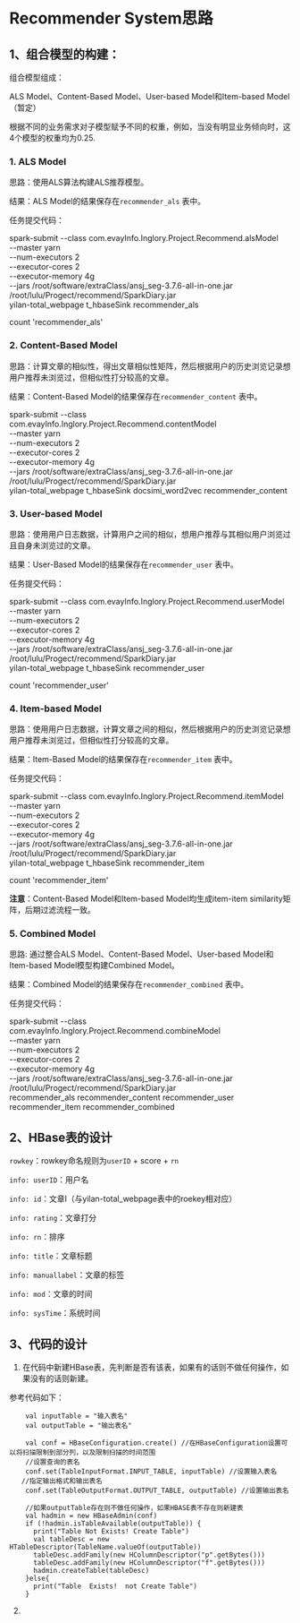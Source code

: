 # Recommender System思路

## 1、组合模型的构建：

组合模型组成：

ALS Model、Content-Based Model、User-based Model和Item-based Model
（暂定）

根据不同的业务需求对子模型赋予不同的权重，例如，当没有明显业务倾向时，这4个模型的权重均为0.25.

### 1. ALS Model

思路：使用ALS算法构建ALS推荐模型。

结果：ALS Model的结果保存在`recommender_als` 表中。

任务提交代码：

spark-submit --class com.evayInfo.Inglory.Project.Recommend.alsModel \
--master yarn \
--num-executors 2 \
--executor-cores 2 \
--executor-memory 4g \
--jars /root/software/extraClass/ansj_seg-3.7.6-all-in-one.jar \
/root/lulu/Progect/recommend/SparkDiary.jar \
yilan-total_webpage t_hbaseSink  recommender_als

count 'recommender_als'

### 2. Content-Based Model

思路：计算文章的相似性，得出文章相似性矩阵，然后根据用户的历史浏览记录想用户推荐未浏览过，但相似性打分较高的文章。

结果：Content-Based Model的结果保存在`recommender_content` 表中。

spark-submit --class com.evayInfo.Inglory.Project.Recommend.contentModel \
--master yarn \
--num-executors 2 \
--executor-cores 2 \
--executor-memory 4g \
--jars /root/software/extraClass/ansj_seg-3.7.6-all-in-one.jar \
/root/lulu/Progect/recommend/SparkDiary.jar \
yilan-total_webpage t_hbaseSink docsimi_word2vec recommender_content

### 3. User-based Model

思路：使用用户日志数据，计算用户之间的相似，想用户推荐与其相似用户浏览过且自身未浏览过的文章。

结果：User-Based Model的结果保存在`recommender_user` 表中。

任务提交代码：

spark-submit --class com.evayInfo.Inglory.Project.Recommend.userModel \
--master yarn \
--num-executors 2 \
--executor-cores 2 \
--executor-memory 4g \
--jars /root/software/extraClass/ansj_seg-3.7.6-all-in-one.jar \
/root/lulu/Progect/recommend/SparkDiary.jar \
yilan-total_webpage t_hbaseSink  recommender_user


count 'recommender_user'


### 4. Item-based Model

思路：使用用户日志数据，计算文章之间的相似，然后根据用户的历史浏览记录想用户推荐未浏览过，但相似性打分较高的文章。

结果：Item-Based Model的结果保存在`recommender_item` 表中。


任务提交代码：

spark-submit --class com.evayInfo.Inglory.Project.Recommend.itemModel \
--master yarn \
--num-executors 2 \
--executor-cores 2 \
--executor-memory 4g \
--jars /root/software/extraClass/ansj_seg-3.7.6-all-in-one.jar \
/root/lulu/Progect/recommend/SparkDiary.jar \
yilan-total_webpage t_hbaseSink  recommender_item

count 'recommender_item'

**注意**：Content-Based Model和Item-based Model均生成item-item similarity矩阵，后期过滤流程一致。


### 5. Combined Model

思路: 通过整合ALS Model、Content-Based Model、User-based Model和Item-based Model模型构建Combined Model。

结果：Combined Model的结果保存在`recommender_combined` 表中。

任务提交代码：

spark-submit --class com.evayInfo.Inglory.Project.Recommend.combineModel \
--master yarn \
--num-executors 2 \
--executor-cores 2 \
--executor-memory 4g \
--jars /root/software/extraClass/ansj_seg-3.7.6-all-in-one.jar \
/root/lulu/Progect/recommend/SparkDiary.jar \
recommender_als recommender_content  recommender_user recommender_item recommender_combined

## 2、HBase表的设计



`rowkey`：rowkey命名规则为`userID` + score + `rn`

`info: userID`：用户名

`info: id`：文章I（与yilan-total_webpage表中的roekey相对应）

`info: rating`：文章打分

`info: rn`：排序

`info: title`：文章标题

`info: manuallabel`：文章的标签

`info: mod`：文章的时间

`info: sysTime`：系统时间


## 3、代码的设计

1. 在代码中新建HBase表，先判断是否有该表，如果有的话则不做任何操作，如果没有的话则新建。

参考代码如下：

        val inputTable = "输入表名"
        val outputTable = "输出表名"

        val conf = HBaseConfiguration.create() //在HBaseConfiguration设置可以将扫描限制到部分列，以及限制扫描的时间范围
        //设置查询的表名
        conf.set(TableInputFormat.INPUT_TABLE, inputTable) //设置输入表名
       //指定输出格式和输出表名
        conf.set(TableOutputFormat.OUTPUT_TABLE, outputTable) //设置输出表名

        //如果outputTable存在则不做任何操作，如果HBASE表不存在则新建表
        val hadmin = new HBaseAdmin(conf)
        if (!hadmin.isTableAvailable(outputTable)) {
          print("Table Not Exists! Create Table")
          val tableDesc = new HTableDescriptor(TableName.valueOf(outputTable))
          tableDesc.addFamily(new HColumnDescriptor("p".getBytes()))
          tableDesc.addFamily(new HColumnDescriptor("f".getBytes()))
          hadmin.createTable(tableDesc)
        }else{
          print("Table  Exists!  not Create Table")
        }

2.

